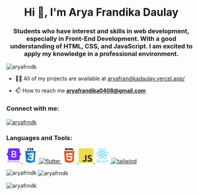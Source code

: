 <h1 align="center">Hi 👋, I'm Arya Frandika Daulay</h1>
<h3 align="center">Students who have interest and skills in web development, especially in Front-End Development. With a good understanding of HTML, CSS, and JavaScript. I am excited to apply my knowledge in a professional environment.</h3>

<p align="left"> <img src="https://komarev.com/ghpvc/?username=aryafrndk&label=Profile%20views&color=0e75b6&style=flat" alt="aryafrndk" /> </p>

- 👨‍💻 All of my projects are available at [aryafrandikadaulay.vercel.app/](https://aryafrandikadaulay.vercel.app/)

- 📫 How to reach me **aryafrandika0408@gmail.com**

<h3 align="left">Connect with me:</h3>
<p align="left">
<a href="https://instagram.com/aryafrndk" target="blank"><img align="center" src="https://raw.githubusercontent.com/rahuldkjain/github-profile-readme-generator/master/src/images/icons/Social/instagram.svg" alt="aryafrndk" height="30" width="40" /></a>
</p>

<h3 align="left">Languages and Tools:</h3>
<p align="left"> <a href="https://getbootstrap.com" target="_blank" rel="noreferrer"> <img src="https://raw.githubusercontent.com/devicons/devicon/master/icons/bootstrap/bootstrap-plain-wordmark.svg" alt="bootstrap" width="40" height="40"/> </a> <a href="https://www.w3schools.com/css/" target="_blank" rel="noreferrer"> <img src="https://raw.githubusercontent.com/devicons/devicon/master/icons/css3/css3-original-wordmark.svg" alt="css3" width="40" height="40"/> </a> <a href="https://flutter.dev" target="_blank" rel="noreferrer"> <img src="https://www.vectorlogo.zone/logos/flutterio/flutterio-icon.svg" alt="flutter" width="40" height="40"/> </a> <a href="https://www.w3.org/html/" target="_blank" rel="noreferrer"> <img src="https://raw.githubusercontent.com/devicons/devicon/master/icons/html5/html5-original-wordmark.svg" alt="html5" width="40" height="40"/> </a> <a href="https://developer.mozilla.org/en-US/docs/Web/JavaScript" target="_blank" rel="noreferrer"> <img src="https://raw.githubusercontent.com/devicons/devicon/master/icons/javascript/javascript-original.svg" alt="javascript" width="40" height="40"/> </a> <a href="https://reactjs.org/" target="_blank" rel="noreferrer"> <img src="https://raw.githubusercontent.com/devicons/devicon/master/icons/react/react-original-wordmark.svg" alt="react" width="40" height="40"/> </a> <a href="https://tailwindcss.com/" target="_blank" rel="noreferrer"> <img src="https://www.vectorlogo.zone/logos/tailwindcss/tailwindcss-icon.svg" alt="tailwind" width="40" height="40"/> </a> </p>

<p><img align="left" src="https://github-readme-stats.vercel.app/api/top-langs?username=aryafrndk&show_icons=true&locale=en&layout=compact" alt="aryafrndk" /></p>

<p>&nbsp;<img align="center" src="https://github-readme-stats.vercel.app/api?username=aryafrndk&show_icons=true&locale=en" alt="aryafrndk" /></p>

<p><img align="center" src="https://github-readme-streak-stats.herokuapp.com/?user=aryafrndk&" alt="aryafrndk" /></p>

